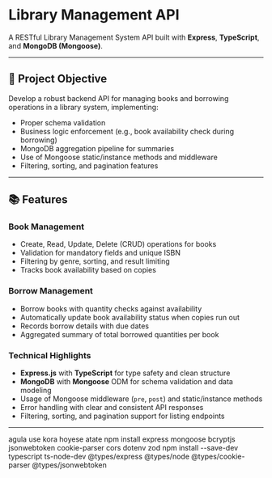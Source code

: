 # Library Management API

A RESTful Library Management System API built with **Express**, **TypeScript**, and **MongoDB (Mongoose)**.

---

## 🎯 Project Objective

Develop a robust backend API for managing books and borrowing operations in a library system, implementing:

- Proper schema validation
- Business logic enforcement (e.g., book availability check during borrowing)
- MongoDB aggregation pipeline for summaries
- Use of Mongoose static/instance methods and middleware
- Filtering, sorting, and pagination features

---

## 📚 Features

### Book Management
- Create, Read, Update, Delete (CRUD) operations for books
- Validation for mandatory fields and unique ISBN
- Filtering by genre, sorting, and result limiting
- Tracks book availability based on copies

### Borrow Management
- Borrow books with quantity checks against availability
- Automatically update book availability status when copies run out
- Records borrow details with due dates
- Aggregated summary of total borrowed quantities per book

### Technical Highlights
- **Express.js** with **TypeScript** for type safety and clean structure
- **MongoDB** with **Mongoose** ODM for schema validation and data modeling
- Usage of Mongoose middleware (`pre`, `post`) and static/instance methods
- Error handling with clear and consistent API responses
- Filtering, sorting, and pagination support for listing endpoints

---

agula use kora hoyese atate
npm install express mongoose bcryptjs jsonwebtoken cookie-parser cors dotenv zod
npm install --save-dev typescript ts-node-dev @types/express @types/node @types/cookie-parser @types/jsonwebtoken
